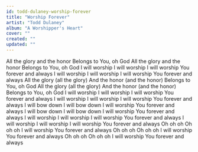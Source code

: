 ```yaml
---
id: todd-dulaney-worship-forever
title: "Worship Forever"
artist: "Todd Dulaney"
album: "A Worshipper's Heart"
cover: ""
created: ""
updated: ""
---
```


All the glory and the honor
Belongs to You, oh God
All the glory and the honor
Belongs to You, oh God
I will worship
I will worship
I will worship You forever and always
I will worship
I will worship
I will worship You forever and always
All the glory (all the glory)
And the honor (and the honor)
Belongs to You, oh God
All the glory (all the glory)
And the honor (and the honor)
Belongs to You, oh God
I will worship
I will worship
I will worship You forever and always
I will worship
I will worship
I will worship You forever and always
I will bow down
I will bow down
I will worship You forever and always
I will bow down
I will bow down
I will worship You forever and always
I will worship
I will worship
I will worship You forever and always
I will worship
I will worship
I will worship You forever and always
Oh oh oh
Oh oh oh
I will worship You forever and always
Oh oh oh
Oh oh oh
I will worship You forever and always
Oh oh oh
Oh oh oh
I will worship You forever and always